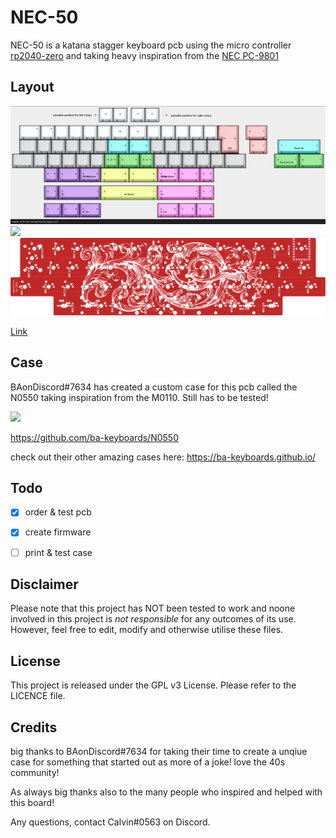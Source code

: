 # NEC-50

NEC-50 is a katana stagger keyboard pcb using the micro controller [rp2040-zero](https://www.waveshare.com/rp2040-zero.htm) and taking heavy inspiration from the [NEC PC-9801](http://xahlee.info/kbd/nec_m_type_1992.html)

## Layout

![](https://github.com/calvin-mcd/NEC-50/blob/main/Images/KLE2.png)
![](https://github.com/calvin-mcd/NEC-50/blob/main/Images/top.svg)
![](https://github.com/calvin-mcd/NEC-50/blob/main/Images/bottom.svg)

[Link](http://www.keyboard-layout-editor.com/#/gists/75caf7895b6885905f6ad9112279089a)

## Case

BAonDiscord#7634 has created a custom case for this pcb called the N0550 taking inspiration from the M0110. Still has to be tested!

![](https://github.com/ba-keyboards/N0550/blob/main/images/Case%20-%20M0110%20-%201.png)

https://github.com/ba-keyboards/N0550

check out their other amazing cases here: https://ba-keyboards.github.io/
  
## Todo

- [X] order & test pcb
- [X] create firmware
- [ ] print & test case


## Disclaimer

Please note that this project has NOT been tested to work and noone involved in this project is _not responsible_ for any outcomes of its use. However, feel free to edit, modify and otherwise utilise these files.

## License

This project is released under the GPL v3 License. Please refer to the LICENCE file.

## Credits

big thanks to BAonDiscord#7634 for taking their time to create a unqiue case for something that started out as more of a joke! love the 40s community!

As always big thanks also to the many people who inspired and helped with this board!

Any questions, contact Calvin\#0563 on Discord. 